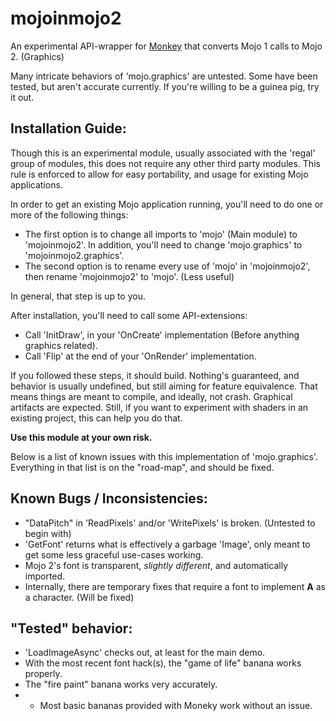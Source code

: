 # mojoinmojo2
An experimental API-wrapper for [Monkey](https://github.com/blitz-research/monkey) that converts Mojo 1 calls to Mojo 2. (Graphics)

Many intricate behaviors of 'mojo.graphics' are untested. Some have been tested, but aren't accurate currently. If you're willing to be a guinea pig, try it out.

## Installation Guide:
Though this is an experimental module, usually associated with the 'regal' group of modules, this does not require any other third party modules. This rule is enforced to allow for easy portability, and usage for existing Mojo applications.

In order to get an existing Mojo application running, you'll need to do one or more of the following things:
* The first option is to change all imports to 'mojo' (Main module) to 'mojoinmojo2'. In addition, you'll need to change 'mojo.graphics' to 'mojoinmojo2.graphics'.
* The second option is to rename every use of 'mojo' in 'mojoinmojo2', then rename 'mojoinmojo2' to 'mojo'. (Less useful)

In general, that step is up to you.

After installation, you'll need to call some API-extensions:
* Call 'InitDraw', in your 'OnCreate' implementation (Before anything graphics related).
* Call 'Flip' at the end of your 'OnRender' implementation.

If you followed these steps, it should build. Nothing's guaranteed, and behavior is usually undefined, but still aiming for feature equivalence. That means things are meant to compile, and ideally, not crash. Graphical artifacts are expected. Still, if you want to experiment with shaders in an existing project, this can help you do that.

**Use this module at your own risk.**

Below is a list of known issues with this implementation of 'mojo.graphics'. Everything in that list is on the "road-map", and should be fixed.

## Known Bugs / Inconsistencies:
* "DataPitch" in 'ReadPixels' and/or 'WritePixels' is broken. (Untested to begin with)
* 'GetFont' returns what is effectively a garbage 'Image', only meant to get some less graceful use-cases working.
* Mojo 2's font is transparent, *slightly different*, and automatically imported.
* Internally, there are temporary fixes that require a font to implement **A** as a character. (Will be fixed)

## "Tested" behavior:
* 'LoadImageAsync' checks out, at least for the main demo.
* With the most recent font hack(s), the "game of life" banana works properly.
* The "fire paint" banana works very accurately.
* * Most basic bananas provided with Moneky work without an issue.
